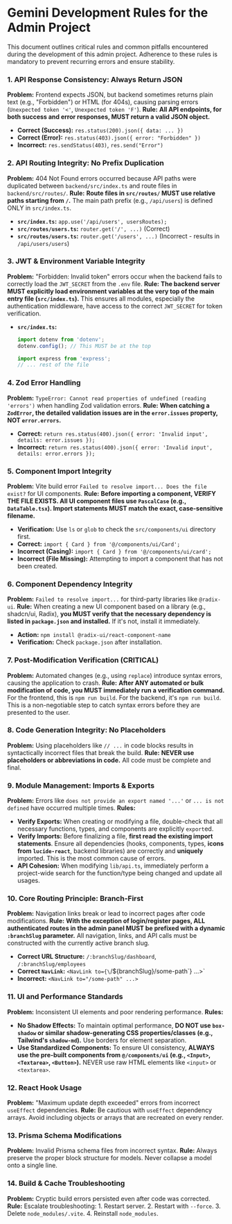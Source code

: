 # Gemini Development Rules for the Admin Project

This document outlines critical rules and common pitfalls encountered during the development of this admin project. Adherence to these rules is mandatory to prevent recurring errors and ensure stability.

### 1. API Response Consistency: Always Return JSON
**Problem:** Frontend expects JSON, but backend sometimes returns plain text (e.g., "Forbidden") or HTML (for 404s), causing parsing errors (`Unexpected token '<'`, `Unexpected token 'F'`).
**Rule:** **All API endpoints, for both success and error responses, MUST return a valid JSON object.**
- **Correct (Success):** `res.status(200).json({ data: ... })`
- **Correct (Error):** `res.status(403).json({ error: "Forbidden" })`
- **Incorrect:** `res.sendStatus(403)`, `res.send("Error")`

### 2. API Routing Integrity: No Prefix Duplication
**Problem:** 404 Not Found errors occurred because API paths were duplicated between `backend/src/index.ts` and route files in `backend/src/routes/`.
**Rule:** **Route files in `src/routes/` MUST use relative paths starting from `/`.** The main path prefix (e.g., `/api/users`) is defined ONLY in `src/index.ts`.
- **`src/index.ts`:** `app.use('/api/users', usersRoutes);`
- **`src/routes/users.ts`:** `router.get('/', ...)` (Correct)
- **`src/routes/users.ts`:** `router.get('/users', ...)` (Incorrect - results in `/api/users/users`)

### 3. JWT & Environment Variable Integrity
**Problem:** "Forbidden: Invalid token" errors occur when the backend fails to correctly load the `JWT_SECRET` from the `.env` file.
**Rule:** **The backend server MUST explicitly load environment variables at the very top of the main entry file (`src/index.ts`).** This ensures all modules, especially the authentication middleware, have access to the correct `JWT_SECRET` for token verification.
- **`src/index.ts`:**
  ```typescript
  import dotenv from 'dotenv';
  dotenv.config(); // This MUST be at the top

  import express from 'express';
  // ... rest of the file
  ```

### 4. Zod Error Handling
**Problem:** `TypeError: Cannot read properties of undefined (reading 'errors')` when handling Zod validation errors.
**Rule:** **When catching a `ZodError`, the detailed validation issues are in the `error.issues` property, NOT `error.errors`.**
- **Correct:** `return res.status(400).json({ error: 'Invalid input', details: error.issues });`
- **Incorrect:** `return res.status(400).json({ error: 'Invalid input', details: error.errors });`

### 5. Component Import Integrity
**Problem:** Vite build error `Failed to resolve import... Does the file exist?` for UI components.
**Rule:** **Before importing a component, VERIFY THE FILE EXISTS. All UI component files use `PascalCase` (e.g., `DataTable.tsx`). Import statements MUST match the exact, case-sensitive filename.**
- **Verification:** Use `ls` or `glob` to check the `src/components/ui` directory first.
- **Correct:** `import { Card } from '@/components/ui/Card';`
- **Incorrect (Casing):** `import { Card } from '@/components/ui/card';`
- **Incorrect (File Missing):** Attempting to import a component that has not been created.

### 6. Component Dependency Integrity
**Problem:** `Failed to resolve import...` for third-party libraries like `@radix-ui`.
**Rule:** When creating a new UI component based on a library (e.g., shadcn/ui, Radix), **you MUST verify that the necessary dependency is listed in `package.json` and installed.** If it's not, install it immediately.
- **Action:** `npm install @radix-ui/react-component-name`
- **Verification:** Check `package.json` after installation.

### 7. Post-Modification Verification (CRITICAL)
**Problem:** Automated changes (e.g., using `replace`) introduce syntax errors, causing the application to crash.
**Rule:** **After ANY automated or bulk modification of code, you MUST immediately run a verification command.** For the frontend, this is `npm run build`. For the backend, it's `npm run build`. This is a non-negotiable step to catch syntax errors before they are presented to the user.

### 8. Code Generation Integrity: No Placeholders
**Problem:** Using placeholders like `// ...` in code blocks results in syntactically incorrect files that break the build.
**Rule:** **NEVER use placeholders or abbreviations in code.** All code must be complete and final.

### 9. Module Management: Imports & Exports
**Problem:** Errors like `does not provide an export named '...'` or `... is not defined` have occurred multiple times.
**Rules:**
- **Verify Exports:** When creating or modifying a file, double-check that all necessary functions, types, and components are explicitly `export`ed.
- **Verify Imports:** Before finalizing a file, **first read the existing import statements**. Ensure all dependencies (hooks, components, types, **icons from `lucide-react`**, backend libraries) are correctly and **uniquely** imported. This is the most common cause of errors.
- **API Cohesion:** When modifying `lib/api.ts`, immediately perform a project-wide search for the function/type being changed and update all usages.

### 10. Core Routing Principle: Branch-First
**Problem:** Navigation links break or lead to incorrect pages after code modifications.
**Rule:** **With the exception of login/register pages, ALL authenticated routes in the admin panel MUST be prefixed with a dynamic `:branchSlug` parameter.** All navigation, links, and API calls must be constructed with the currently active branch slug.
- **Correct URL Structure:** `/:branchSlug/dashboard`, `/:branchSlug/employees`
- **Correct `NavLink`:** `<NavLink to={\`/${branchSlug}/some-path\`} ...>`
- **Incorrect:** `<NavLink to="/some-path" ...>`

### 11. UI and Performance Standards
**Problem:** Inconsistent UI elements and poor rendering performance.
**Rules:**
- **No Shadow Effects:** To maintain optimal performance, **DO NOT use `box-shadow` or similar shadow-generating CSS properties/classes (e.g., Tailwind's `shadow-md`).** Use borders for element separation.
- **Use Standardized Components:** To ensure UI consistency, **ALWAYS use the pre-built components from `@/components/ui` (e.g., `<Input>`, `<Textarea>`, `<Button>`).** NEVER use raw HTML elements like `<input>` or `<textarea>`.

### 12. React Hook Usage
**Problem:** "Maximum update depth exceeded" errors from incorrect `useEffect` dependencies.
**Rule:** Be cautious with `useEffect` dependency arrays. Avoid including objects or arrays that are recreated on every render.

### 13. Prisma Schema Modifications
**Problem:** Invalid Prisma schema files from incorrect syntax.
**Rule:** Always preserve the proper block structure for models. Never collapse a model onto a single line.

### 14. Build & Cache Troubleshooting
**Problem:** Cryptic build errors persisted even after code was corrected.
**Rule:** Escalate troubleshooting: 1. Restart server. 2. Restart with `--force`. 3. Delete `node_modules/.vite`. 4. Reinstall `node_modules`.